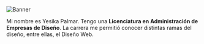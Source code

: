 ![Banner](https://user-images.githubusercontent.com/108559086/179154169-d5d08b13-3831-4526-a4bd-a142bedb6b71.png)


Mi nombre es Yesika Palmar. Tengo una <b>Licenciatura en Administración de Empresas de Diseño</b>. 
La carrera me permitió conocer distintas ramas del diseño, entre ellas, el Diseño Web.  



